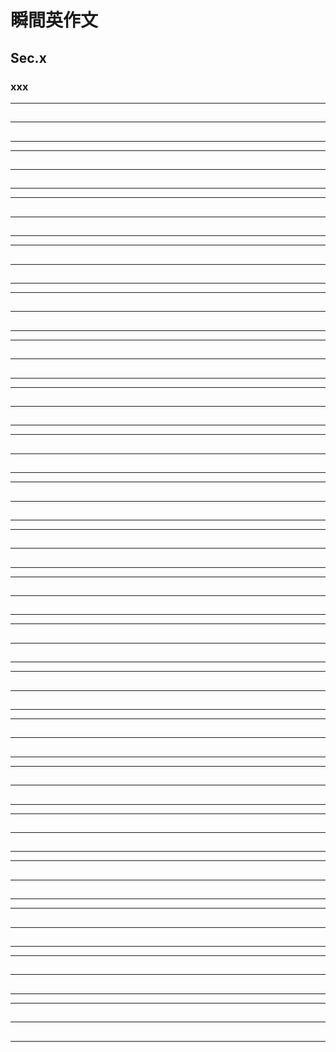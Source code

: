 # 瞬間英作文
## Sec.x
### xxx
***
<!-- 1 -->
## 
---
## 
***
***
## 
---
## 
***
***
<!-- 2 -->
## 
---
## 
***
***
## 
---
## 
***
***
<!-- 3 -->
## 
---
## 
***
***
## 
---
## 
***
***
<!-- 4 -->
## 
---
## 
***
***
## 
---
## 
***
***
<!-- 5 -->
## 
---
## 
***
***
## 
---
## 
***

***
<!-- 6 -->
## 
---
## 
***
***
## 
---
## 
***

***
<!-- 7 -->
## 
---
## 
***
***
## 
---
## 
***

***
<!-- 8 -->
## 
---
## 
***
***
## 
---
## 
***

***
<!-- 9 -->
## 
---
## 
***
***
## 
---
## 
***

***
<!-- 10 -->
## 
---
## 
***
***
## 
---
## 
***
